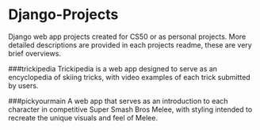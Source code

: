 # Django-Projects
Django web app projects created for CS50 or as personal projects. More detailed descriptions are provided in each projects readme, these are very brief overviews.

###trickipedia
Trickipedia is a web app designed to serve as an encyclopedia of skiing tricks, with video examples of each trick submitted by users.

###pickyourmain
A web app that serves as an introduction to each character in competitive Super Smash Bros Melee, with styling intended to recreate the unique visuals and feel of Melee.

